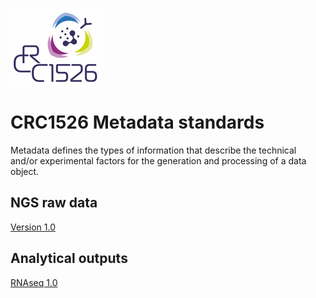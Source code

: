![](../images/logo.png)
# CRC1526 Metadata standards

Metadata defines the types of information that describe the technical and/or experimental factors for the generation and processing of a data object. 

## NGS raw data

[Version 1.0](1.0/ngs_data.md)

## Analytical outputs

[RNAseq 1.0](1.0/analysis_rnaseq.md)
